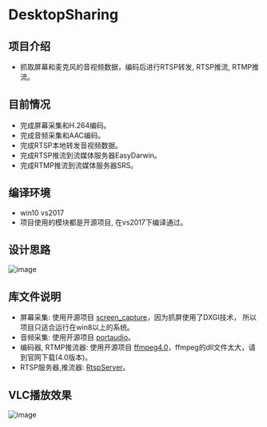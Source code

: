 # DesktopSharing

项目介绍
-
* 抓取屏幕和麦克风的音视频数据，编码后进行RTSP转发, RTSP推流, RTMP推流。

目前情况
-
* 完成屏幕采集和H.264编码。
* 完成音频采集和AAC编码。
* 完成RTSP本地转发音视频数据。
* 完成RTSP推流到流媒体服务器EasyDarwin。
* 完成RTMP推流到流媒体服务器SRS。

编译环境
-
* win10 vs2017 
* 项目使用的模块都是开源项目, 在vs2017下编译通过。

设计思路
-
![image](https://github.com/PHZ76/DesktopSharing/blob/master/pic/1.pic.jpg) 

库文件说明
-
* 屏幕采集: 使用开源项目 [screen_capture](https://github.com/diederickh/screen_capture)，因为抓屏使用了DXGI技术， 所以项目只适合运行在win8以上的系统。
* 音频采集: 使用开源项目 [portaudio](http://www.portaudio.com/)。
* 编码器, RTMP推流器: 使用开源项目 [ffmpeg4.0](https://ffmpeg.org/)，ffmpeg的dll文件太大，请到官网下载(4.0版本)。
* RTSP服务器,推流器: [RtspServer](https://github.com/PHZ76/RtspServer)。

VLC播放效果
-
![image](https://github.com/PHZ76/DesktopSharing/blob/master/pic/2.pic.jpg) 
